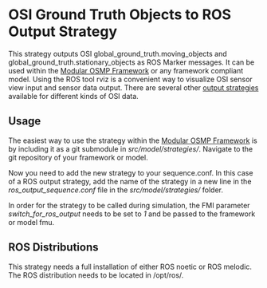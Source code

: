 # OSI Ground Truth Objects to ROS Output Strategy

This strategy outputs OSI global_ground_truth.moving_objects and global_ground_truth.stationary_objects as ROS Marker messages.
It can be used within the [Modular OSMP Framework](https://gitlab.com/tuda-fzd/perception-sensor-modeling/modular-osmp-framework) or any framework compliant model.
Using the ROS tool rviz is a convenient way to visualize OSI sensor view input and sensor data output. There are several other [output strategies](https://gitlab.com/tuda-fzd/perception-sensor-modeling/output-strategies) available for different kinds of OSI data.

## Usage

The easiest way to use the strategy within the [Modular OSMP Framework](https://gitlab.com/tuda-fzd/perception-sensor-modeling/modular-osmp-framework) is by including it as a git submodule in *src/model/strategies/*.
Navigate to the git repository of your framework or model.

Now you need to add the new strategy to your sequence.conf. In this case of a ROS output strategy, add the name of the strategy in a new line in the *ros_output_sequence.conf* file in the *src/model/strategies/* folder.

In order for the strategy to be called during simulation, the FMI parameter *switch_for_ros_output* needs to be set to *1* and be passed to the framework or model fmu.

## ROS Distributions

This strategy needs a full installation of either ROS noetic or ROS melodic. The ROS distribution needs to be located in /opt/ros/.
